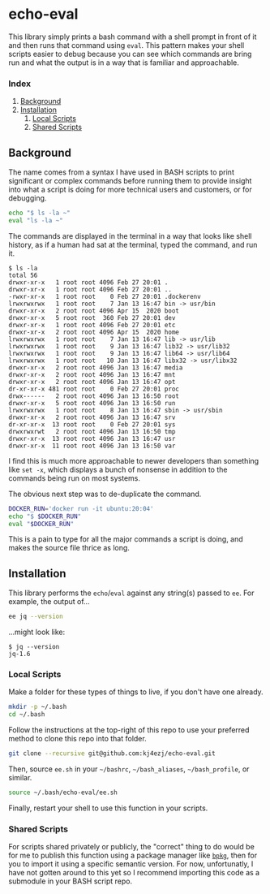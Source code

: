 # echo-eval
This library simply prints a bash command with a shell prompt in front of it and then runs that command using `eval`. This pattern makes your shell scripts easier to debug because you can see which commands are bring run and what the output is in a way that is familiar and approachable.

### Index
1. [Background](README.md#background)
1. [Installation](README.md#installation)
    1. [Local Scripts](README.md#local-scripts)
    1. [Shared Scripts](README.md#shared-scripts)

## Background
The name comes from a syntax I have used in BASH scripts to print significant or complex commands before running them to provide insight into what a script is doing for more technical users and customers, or for debugging.
```bash
echo "$ ls -la ~"
eval "ls -la ~"
```
The commands are displayed in the terminal in a way that looks like shell history, as if a human had sat at the terminal, typed the command, and run it.
```
$ ls -la
total 56
drwxr-xr-x   1 root root 4096 Feb 27 20:01 .
drwxr-xr-x   1 root root 4096 Feb 27 20:01 ..
-rwxr-xr-x   1 root root    0 Feb 27 20:01 .dockerenv
lrwxrwxrwx   1 root root    7 Jan 13 16:47 bin -> usr/bin
drwxr-xr-x   2 root root 4096 Apr 15  2020 boot
drwxr-xr-x   5 root root  360 Feb 27 20:01 dev
drwxr-xr-x   1 root root 4096 Feb 27 20:01 etc
drwxr-xr-x   2 root root 4096 Apr 15  2020 home
lrwxrwxrwx   1 root root    7 Jan 13 16:47 lib -> usr/lib
lrwxrwxrwx   1 root root    9 Jan 13 16:47 lib32 -> usr/lib32
lrwxrwxrwx   1 root root    9 Jan 13 16:47 lib64 -> usr/lib64
lrwxrwxrwx   1 root root   10 Jan 13 16:47 libx32 -> usr/libx32
drwxr-xr-x   2 root root 4096 Jan 13 16:47 media
drwxr-xr-x   2 root root 4096 Jan 13 16:47 mnt
drwxr-xr-x   2 root root 4096 Jan 13 16:47 opt
dr-xr-xr-x 481 root root    0 Feb 27 20:01 proc
drwx------   2 root root 4096 Jan 13 16:50 root
drwxr-xr-x   5 root root 4096 Jan 13 16:50 run
lrwxrwxrwx   1 root root    8 Jan 13 16:47 sbin -> usr/sbin
drwxr-xr-x   2 root root 4096 Jan 13 16:47 srv
dr-xr-xr-x  13 root root    0 Feb 27 20:01 sys
drwxrwxrwt   2 root root 4096 Jan 13 16:50 tmp
drwxr-xr-x  13 root root 4096 Jan 13 16:47 usr
drwxr-xr-x  11 root root 4096 Jan 13 16:50 var
```
I find this is much more approachable to newer developers than something like `set -x`, which displays a bunch of nonsense in addition to the commands being run on most systems.

The obvious next step was to de-duplicate the command.
```bash
DOCKER_RUN='docker run -it ubuntu:20:04'
echo "$ $DOCKER_RUN"
eval "$DOCKER_RUN"
```
This is a pain to type for all the major commands a script is doing, and makes the source file thrice as long.

## Installation
This library performs the `echo`/`eval` against any string(s) passed to `ee`. For example, the output of...
```bash
ee jq --version
```
...might look like:
```
$ jq --version
jq-1.6
```

### Local Scripts
Make a folder for these types of things to live, if you don't have one already.
```bash
mkdir -p ~/.bash
cd ~/.bash
```
Follow the instructions at the top-right of this repo to use your preferred method to clone this repo into that folder.
```bash
git clone --recursive git@github.com:kj4ezj/echo-eval.git
```
Then, source `ee.sh` in your `~/bashrc`, `~/bash_aliases`, `~/bash_profile`, or similar.
```bash
source ~/.bash/echo-eval/ee.sh
```
Finally, restart your shell to use this function in your scripts.

### Shared Scripts
For scripts shared privately or publicly, the "correct" thing to do would be for me to publish this function using a package manager like [`bpkg`](https://github.com/bpkg/bpkg), then for you to import it using a specific semantic version. For now, unfortunatly, I have not gotten around to this yet so I recommend importing this code as a submodule in your BASH script repo.
